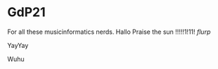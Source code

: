 # GdP21
For all these musicinformatics nerds.
Hallo
Praise the sun !!!!!1!11!
*flurp*

YayYay

Wuhu
